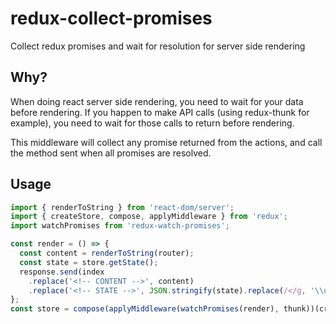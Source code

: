 # redux-collect-promises
Collect redux promises and wait for resolution for server side rendering

## Why?
When doing react server side rendering, you need to wait for your data before
rendering. If you happen to make API calls (using redux-thunk for example),
you need to wait for those calls to return before rendering.

This middleware will collect any promise returned from the actions, and call
the method sent when all promises are resolved.

## Usage

```js
import { renderToString } from 'react-dom/server';
import { createStore, compose, applyMiddleware } from 'redux';
import watchPromises from 'redux-watch-promises';

const render = () => {
  const content = renderToString(router);
  const state = store.getState();
  response.send(index
    .replace('<!-- CONTENT -->', content)
    .replace('<!-- STATE -->', JSON.stringify(state).replace(/</g, '\\u003c')));
};
const store = compose(applyMiddleware(watchPromises(render), thunk))(createStore)(reducers);

```
